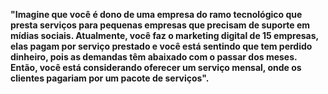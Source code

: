 **"Imagine que você é dono de uma empresa do ramo tecnológico que presta serviços para pequenas empresas que precisam de suporte em mídias sociais. Atualmente, você faz o marketing digital de 15 empresas, elas pagam por serviço prestado e você está sentindo que tem perdido dinheiro, pois as demandas têm abaixado com o passar dos meses. Então, você está considerando oferecer um serviço mensal, onde os clientes pagariam por um pacote de serviços".**